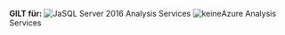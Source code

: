 **GILT für:** ![Ja](media/yes.png)SQL Server 2016 Analysis Services ![keine](media/no.png)Azure Analysis Services